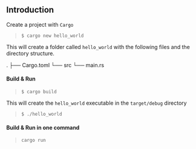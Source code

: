 ## Introduction
Create a project with `Cargo`

> `$ cargo new hello_world`

This will create a folder called `hello_world` with the following files and the directory structure.

.
├── Cargo.toml
└── src
    └── main.rs

#### Build & Run
> `$ cargo build`

This will create the `hello_world` executable in the `target/debug` directory

> `$ ./hello_world`

#### Build & Run in one command
> `cargo run`
